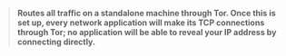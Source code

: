 
> **Routes all traffic on a standalone machine through Tor. Once this is set up, every network application will make its TCP connections through Tor; no application will be able to reveal your IP address by connecting directly.**
